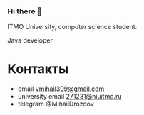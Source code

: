 ### Hi there 👋

ITMO University, computer science student.

Java developer

# Контакты
* email vmihail399@gmail.com
* university email 271231@niuitmo.ru
* telegram @MihailDrozdov

<!--
**VMihail/VMihail** is a ✨ _special_ ✨ repository because its `README.md` (this file) appears on your GitHub profile.

Here are some ideas to get you started:

- 🔭 I’m currently working on ...
- 🌱 I’m currently learning ...
- 👯 I’m looking to collaborate on ...
- 🤔 I’m looking for help with ...
- 💬 Ask me about ...
- 📫 How to reach me: ...
- 😄 Pronouns: ...
- ⚡ Fun fact: ...
-->
